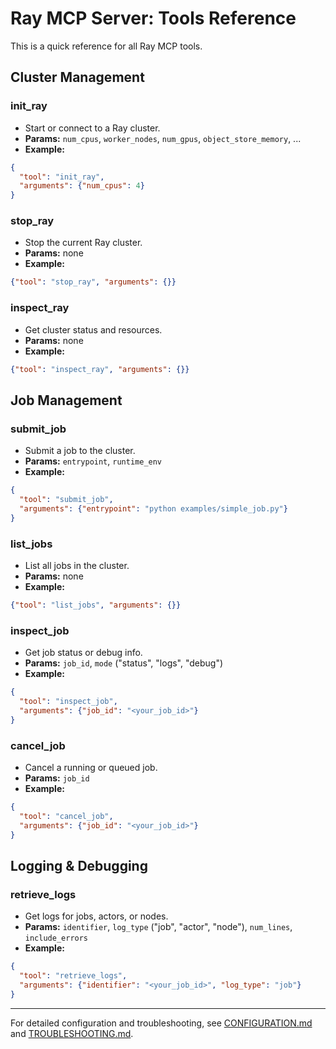 # Ray MCP Server: Tools Reference

This is a quick reference for all Ray MCP tools.

## Cluster Management

### init_ray
- Start or connect to a Ray cluster.
- **Params:** `num_cpus`, `worker_nodes`, `num_gpus`, `object_store_memory`, ...
- **Example:**
```json
{
  "tool": "init_ray",
  "arguments": {"num_cpus": 4}
}
```

### stop_ray
- Stop the current Ray cluster.
- **Params:** none
- **Example:**
```json
{"tool": "stop_ray", "arguments": {}}
```

### inspect_ray
- Get cluster status and resources.
- **Params:** none
- **Example:**
```json
{"tool": "inspect_ray", "arguments": {}}
```

## Job Management

### submit_job
- Submit a job to the cluster.
- **Params:** `entrypoint`, `runtime_env`
- **Example:**
```json
{
  "tool": "submit_job",
  "arguments": {"entrypoint": "python examples/simple_job.py"}
}
```

### list_jobs
- List all jobs in the cluster.
- **Params:** none
- **Example:**
```json
{"tool": "list_jobs", "arguments": {}}
```

### inspect_job
- Get job status or debug info.
- **Params:** `job_id`, `mode` ("status", "logs", "debug")
- **Example:**
```json
{
  "tool": "inspect_job",
  "arguments": {"job_id": "<your_job_id>"}
}
```

### cancel_job
- Cancel a running or queued job.
- **Params:** `job_id`
- **Example:**
```json
{
  "tool": "cancel_job",
  "arguments": {"job_id": "<your_job_id>"}
}
```

## Logging & Debugging

### retrieve_logs
- Get logs for jobs, actors, or nodes.
- **Params:** `identifier`, `log_type` ("job", "actor", "node"), `num_lines`, `include_errors`
- **Example:**
```json
{
  "tool": "retrieve_logs",
  "arguments": {"identifier": "<your_job_id>", "log_type": "job"}
}
```

---

For detailed configuration and troubleshooting, see [CONFIGURATION.md](CONFIGURATION.md) and [TROUBLESHOOTING.md](TROUBLESHOOTING.md).
